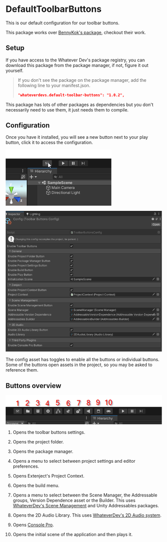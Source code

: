 # DefaultToolbarButtons

This is our default configuration for our toolbar buttons.

This package works over [BennyKok's package](https://github.com/BennyKok/unity-toolbar-buttons), checkout their work.

## Setup

If you have access to the Whatever Dev's package registry, you can download this package from the package manager, if
not, figure it out yourself.

> If you don't see the package on the package manager, add the following line to your manifest.json.
> ````json
> "whateverdevs.default-toolbar-buttons": "1.0.2",
> ````

This package has lots of other packages as dependencies but you don't necessarily need to use them, it just needs them
to compile.

## Configuration

Once you have it installed, you will see a new button next to your play button, click it to access the configuration.

![](Docs/OpenConfig.png)

![](Docs/Config.png)

The config asset has toggles to enable all the buttons or individual buttons. Some of the buttons open assets in the
project, so you may be asked to reference them.

## Buttons overview

![](Docs/Overview.png)

1. Opens the toolbar buttons settings.
2. Opens the project folder.
3. Opens the package manager.
4. Opens a menu to select between project settings and editor preferences.
5. Opens Extenject's Project Context.
6. Opens the build menu.
7. Opens a menu to select between the Scene Manager, the Addressable groups, Version Dependence asset or the Builder.
   This uses [WhateverDev's Scene Management](https://github.com/WhateverDevs/SceneManagement) and Unity Addressables
   packages.
   
8. Opens the 2D Audio Library. This uses [WhateverDev's 2D Audio system](https://github.com/WhateverDevs/2DAudio).
9. Opens [Console Pro](https://assetstore.unity.com/packages/tools/utilities/editor-console-pro-11889).
10. Opens the initial scene of the application and then plays it.
